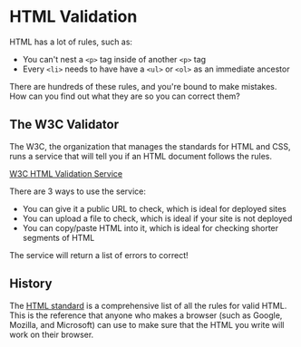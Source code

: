 # HTML Validation

HTML has a lot of rules, such as:

* You can't nest a `<p>` tag inside of another `<p>` tag
* Every `<li>` needs to have have a `<ul>` or `<ol>` as an immediate ancestor

There are hundreds of these rules, and you're bound to make mistakes. How can you find out what they are so you can correct them?

## The W3C Validator

The W3C, the organization that manages the standards for HTML and CSS, runs a service that will tell you if an HTML document follows the rules.

[W3C HTML Validation Service](https://validator.w3.org/)

There are 3 ways to use the service:

* You can give it a public URL to check, which is ideal for deployed sites
* You can upload a file to check, which is ideal if your site is not deployed
* You can copy/paste HTML into it, which is ideal for checking shorter segments of HTML

The service will return a list of errors to correct!

## History

The [HTML standard](https://html.spec.whatwg.org/multipage/) is a comprehensive list of all the rules for valid HTML. This is the reference that anyone who makes a browser (such as Google, Mozilla, and Microsoft) can use to make sure that the HTML you write will work on their browser.
